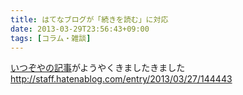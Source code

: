 ```yaml
---
title: はてなブログが「続きを読む」に対応
date: 2013-03-29T23:56:43+09:00
tags: [コラム・雑談]
---
```


[いつぞやの記事](http://folioscope.hatenablog.jp/entry/2012/06/22/000026)がようやくきましたきました  
[http://staff\.hatenablog\.com/entry/2013/03/27/144443](http://staff.hatenablog.com/entry/2013/03/27/144443)

